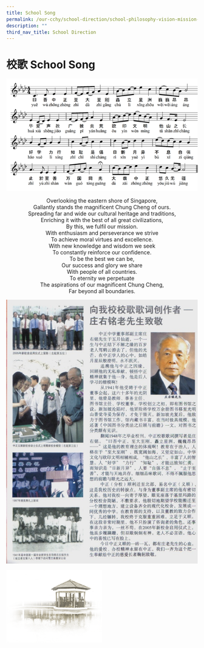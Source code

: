 ```yaml
---
title: School Song
permalink: /our-cchy/school-direction/school-philosophy-vision-mission-n-values/school-song/
description: ""
third_nav_title: School Direction
---
```

# **校歌 School Song**

![](/images/School%20Lyrics.png)

<p></p><center>
Overlooking the eastern shore of Singapore,<br>
Gallantly stands the magnificent Chung Cheng of ours.<br>   
Spreading far and wide our cultural heritage and traditions,<br>  
Enriching it with the best of all great civilizations,<br>
By this, we fulfil our mission.<br>
With enthusiasm and perseverance we strive<br>
To achieve moral virtues and excellence.<br>
With new knowledge and wisdom we seek<br>   
To constantly reinforce our confidence.<br>   
To be the best we can be,<br>
Our success and glory we share<br>   
With people of all countries.<br>
To eternity we perpetuate<br>
The aspirations of our magnificent Chung Cheng,<br>
Far beyond all boundaries.</center><p></p>

![](/images/Chuang%20Uming.jpg)

<img src="/images/pavilion.png" style="width:50%">